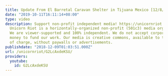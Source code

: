 ```yaml
---
title: Update From El Barretal Caravan Shelter in Tijuana Mexico [12/8/18]
date: "2019-10-11T16:11:14+08:00"
type: video
description: Support non-profit independent media! https://unicornriot.ninja/support-our-work/
  Unicorn Riot is a horizontally-organized non-profit (501c3) media organization.
  We are viewer-supported and 100% independent. We do not accept corporate or government
  money to fund our work. Our media is creative commons, available to the public free
  of charge, without paywalls or advertisements.
publishdate: "2018-12-09T01:03:51.000Z"
url: /unicornriot/G2LcAxdeKSU/
providers:
  youtube:
    id: G2LcAxdeKSU
---
```

